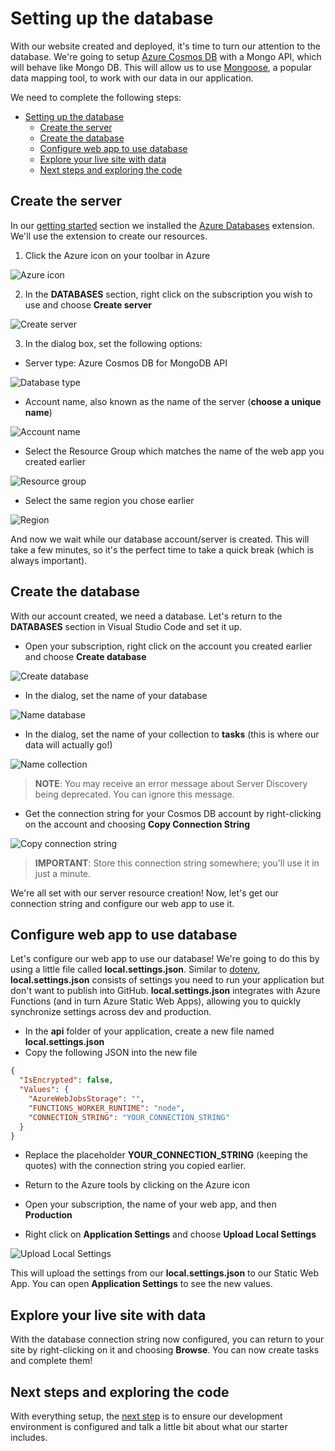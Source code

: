 # Setting up the database

With our website created and deployed, it's time to turn our attention to the database. We're going to setup [Azure Cosmos DB](https://azure.microsoft.com/services/cosmos-db/) with a Mongo API, which will behave like Mongo DB. This will allow us to use [Mongoose](https://mongoosejs.com/), a popular data mapping tool, to work with our data in our application.

We need to complete the following steps:

- [Setting up the database](#setting-up-the-database)
  - [Create the server](#create-the-server)
  - [Create the database](#create-the-database)
  - [Configure web app to use database](#configure-web-app-to-use-database)
  - [Explore your live site with data](#explore-your-live-site-with-data)
  - [Next steps and exploring the code](#next-steps-and-exploring-the-code)

## Create the server

In our [getting started](getting-started.md) section we installed the [Azure Databases](https://marketplace.visualstudio.com/items?itemName=ms-azuretools.vscode-cosmosdb) extension. We'll use the extension to create our resources.

1. Click the Azure icon on your toolbar in Azure

![Azure icon](images/Azure.png)

2. In the **DATABASES** section, right click on the subscription you wish to use and choose **Create server**

![Create server](images/cosmos-create-server.png)

3. In the dialog box, set the following options:

- Server type: Azure Cosmos DB for MongoDB API

![Database type](images/cosmos-server-type.png)

- Account name, also known as the name of the server (**choose a unique name**)

![Account name](images/cosmos-server-name.png)

- Select the Resource Group which matches the name of the web app you created earlier

![Resource group](images/cosmos-server-rg.png)

- Select the same region you chose earlier

![Region](images/cosmos-server-region.png)

And now we wait while our database account/server is created. This will take a few minutes, so it's the perfect time to take a quick break (which is always important).

## Create the database

With our account created, we need a database. Let's return to the **DATABASES** section in Visual Studio Code and set it up.

- Open your subscription, right click on the account you created earlier and choose **Create database**

![Create database](images/cosmos-create-database.png)

- In the dialog, set the name of your database

![Name database](images/cosmos-database-name.png)

- In the dialog, set the name of your collection to **tasks** (this is where our data will actually go!)

![Name collection](images/cosmos-collection-name.png)

> **NOTE**: You may receive an error message about Server Discovery being deprecated. You can ignore this message.

- Get the connection string for your Cosmos DB account by right-clicking on the account and choosing **Copy Connection String**

![Copy connection string](images/cosmos-copy-connection-string.png)

> **IMPORTANT**: Store this connection string somewhere; you'll use it in just a minute.

We're all set with our server resource creation! Now, let's get our connection string and configure our web app to use it.

## Configure web app to use database

Let's configure our web app to use our database! We're going to do this by using a little file called **local.settings.json**. Similar to [dotenv](https://www.npmjs.com/package/dotenv), **local.settings.json** consists of settings you need to run your application but don't want to publish into GitHub. **local.settings.json** integrates with Azure Functions (and in turn Azure Static Web Apps), allowing you to quickly synchronize settings across dev and production.

- In the **api** folder of your application, create a new file named **local.settings.json**
- Copy the following JSON into the new file

```json
{
  "IsEncrypted": false,
  "Values": {
    "AzureWebJobsStorage": "",
    "FUNCTIONS_WORKER_RUNTIME": "node",
    "CONNECTION_STRING": "YOUR_CONNECTION_STRING"
  }
}
```

- Replace the placeholder **YOUR_CONNECTION_STRING** (keeping the quotes) with the connection string you copied earlier.

- Return to the Azure tools by clicking on the Azure icon
- Open your subscription, the name of your web app, and then **Production**
- Right click on **Application Settings** and choose **Upload Local Settings**

![Upload Local Settings](images/aswa-upload-settings.png)

This will upload the settings from our **local.settings.json** to our Static Web App. You can open **Application Settings** to see the new values.

## Explore your live site with data

With the database connection string now configured, you can return to your site by right-clicking on it and choosing **Browse**. You can now create tasks and complete them!

## Next steps and exploring the code

With everything setup, the [next step](local-dev.md) is to ensure our development environment is configured and talk a little bit about what our starter includes.
